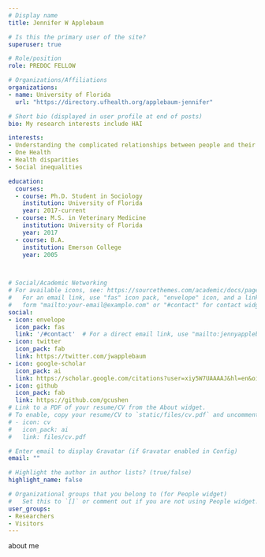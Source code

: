 ```yaml
---
# Display name
title: Jennifer W Applebaum

# Is this the primary user of the site?
superuser: true

# Role/position
role: PREDOC FELLOW

# Organizations/Affiliations
organizations:
- name: University of Florida
  url: "https://directory.ufhealth.org/applebaum-jennifer"

# Short bio (displayed in user profile at end of posts)
bio: My research interests include HAI

interests:
- Understanding the complicated relationships between people and their pets, and specifically, how these relationships relate to human health outcomes.
- One Health
- Health disparities
- Social inequalities

education:
  courses:
  - course: Ph.D. Student in Sociology
    institution: University of Florida
    year: 2017-current
  - course: M.S. in Veterinary Medicine
    institution: University of Florida
    year: 2017
  - course: B.A.
    institution: Emerson College
    year: 2005
    


# Social/Academic Networking
# For available icons, see: https://sourcethemes.com/academic/docs/page-builder/#icons
#   For an email link, use "fas" icon pack, "envelope" icon, and a link in the
#   form "mailto:your-email@example.com" or "#contact" for contact widget.
social:
- icon: envelope
  icon_pack: fas
  link: '/#contact'  # For a direct email link, use "mailto:jennyapplebaum@ufl.edu".
- icon: twitter
  icon_pack: fab
  link: https://twitter.com/jwapplebaum
- icon: google-scholar
  icon_pack: ai
  link: https://scholar.google.com/citations?user=xiy5W7UAAAAJ&hl=en&oi=sra
- icon: github
  icon_pack: fab
  link: https://github.com/gcushen
# Link to a PDF of your resume/CV from the About widget.
# To enable, copy your resume/CV to `static/files/cv.pdf` and uncomment the lines below.
# - icon: cv
#   icon_pack: ai
#   link: files/cv.pdf

# Enter email to display Gravatar (if Gravatar enabled in Config)
email: ""

# Highlight the author in author lists? (true/false)
highlight_name: false

# Organizational groups that you belong to (for People widget)
#   Set this to `[]` or comment out if you are not using People widget.
user_groups:
- Researchers
- Visitors
---
```


about me